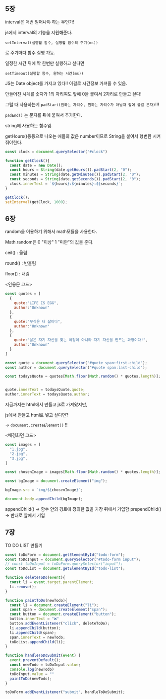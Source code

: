 ## **5장**

interval은 매번 일어나야 하는 무언가!

js에서 interval의 기능을 지원해준다.

`setInterval(실행할 함수, 실행할 함수의 주기(ms))`

로 주기마다 함수 실행 가능.



일정한 시간 뒤에 딱 한번만 실행하고 싶다면

`setTimeout(실행할 함수, 원하는 시간(ms))`



JS는 Date object를 가지고 있다!! 이걸로 시간정보 가져올 수 있음.



만들어진 시계를 숫자가 1의 자리여도 앞에 0을 붙여서 2자리로 만들고 싶다!

그럴 때 사용하는게 `padStart(원하는 자리수, 원하는 자리수가 아닐때 앞에 붙일 문자)`!!!

`padEnd()` 는 문자를 뒤에 붙여서 추가한다.

string에 사용하는 함수임. 

getHours()등등으로 나오는 애들의 값은 number이므로 String을 붙여서 형변환 시켜줘야한다.



```javascript
const clock = document.querySelector("#clock")

function getClock(){
  const date = new Date();
  const hours = String(date.getHours()).padStart(2, "0");
  const minutes = String(date.getMinutes()).padStart(2, "0");
  const seconds = String(date.getSeconds()).padStart(2, "0");
  clock.innerText = `${hours}:${minutes}:${seconds}`;
}

getClock();
setInterval(getClock, 1000);
```



## 6장

random을 이용하기 위해서 math모듈을 사용한다.

Math.random은 0 "이상" 1 "미만"의 값을 준다.

ceil() : 올림

round() : 반올림

floor() : 내림

<인용문 코드>

```javascript
const quotes = [
  {
    quote:"LIFE IS EGG",
    author:"Unknown"
  },
  {
    quote:"무식은 내 삶이다",
    author:"Unknown"
  },
  {
    quote:"삶은 자기 자신을 찾는 여정이 아니라 자기 자신을 만드는 과정이다!",
    author:"Unknown"
  }
]

const quote = document.querySelector("#quote span:first-child");
const author = document.querySelector("#quote span:last-child");

const todaysQuote = quotes[Math.floor(Math.random() * quotes.length)];


quote.innerText = todaysQuote.quote;
author.innerText = todaysQuote.author;
```



지금까지는 html에서 만들고 js로 가져왔지만,

js에서 만들고 html로 넣고 싶다면?

-> `document.createElement()` !!



<배경화면 코드>

```javascript
const images = [
  "1.jpg",
  "2.jpg",
  "3.jpg",
]

const chosenImage = images[Math.floor(Math.random() * quotes.length)];

const bgImage = document.createElement("img");

bgImage.src = `img/${chosenImage}`;

document.body.appendChild(bgImage);
```

appendChild() -> 함수 안의 경로에 정의한 값을 가장 뒤에서 기입함
prependChild() -> 반대로 앞에서 기입



## 7장

TO DO LIST 만들기

```javascript
const toDoForm = document.getElementById("todo-form");
const toDoInput = document.querySelector("#todo-form input");
// const toDoInput = toDoForm.querySelector("input");
const toDoList = document.getElementById("todo-list");

function deleteToDo(event){
  const li = event.target.parentElement;
  li.remove();
}

function paintToDo(newTodo){
  const li = document.createElement("li");
  const span = document.createElement("span");
  const button = document.createElement("button");
  button.innerText = "❌"
  button.addEventListener("click", deleteToDo);
  li.appendChild(button);
  li.appendChild(span);
  span.innerText = newTodo;
  toDoList.appendChild(li);
}

function handleToDoSubmit(event) {
  event.preventDefault();
  const newTodo = toDoInput.value;
  console.log(newTodo)
  toDoInput.value = ""
  paintToDo(newTodo);
}

toDoForm.addEventListener("submit", handleToDoSubmit);
```

